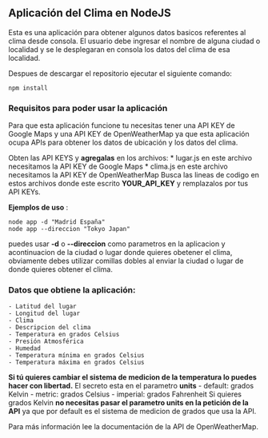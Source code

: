 ## Aplicación del Clima en NodeJS
Esta es una aplicación para obtener algunos datos basicos referentes al clima desde consola.
El usuario debe ingresar el nombre de alguna ciudad o localidad y se le desplegaran en consola los datos del clima de esa localidad.

Despues de descargar el repositorio ejecutar el siguiente comando:
```
npm install
```
### Requisitos para poder usar la aplicación 
Para que esta aplicación funcione tu necesitas tener una API KEY de Google Maps y una API KEY de OpenWeatherMap ya que esta aplicación ocupa APIs para obtener los datos de ubicación y los datos del clima. 

Obten las API KEYS y **agregalas** en los archivos:
    * lugar.js en este archivo necesitamos la API KEY de Google Maps
    * clima.js en este archivo necesitamos la API KEY de OpenWeatherMap
Busca las lineas de codigo en estos archivos donde este escrito **YOUR_API_KEY** y remplazalos por tus API KEYs.

**Ejemplos de uso** :
```
node app -d "Madrid España"
node app --direccion "Tokyo Japan"
```
puedes usar __-d__ o __--direccion__  como parametros en la aplicacion y acontinuacion de la ciudad o lugar donde quieres obetener el clima, obviamente debes utilizar comillas dobles al enviar la ciudad o lugar de donde quieres obtener el clima.

### Datos que obtiene la aplicación:
    - Latitud del lugar
    - Longitud del lugar
    - Clima
    - Descripcion del clima
    - Temperatura en grados Celsius
    - Presión Atmosférica
    - Humedad
    - Temperatura mínima en grados Celsius
    - Temperatura máxima en grados Celsius

**Si tú quieres cambiar el sistema de medicion de la temperatura lo puedes hacer con libertad.**
El secreto esta en el parametro **units** 
    - default: grados Kelvin 
    - metric: grados Celsius
    - imperial: grados Fahrenheit
Si quieres grados Kelvin **no necesitas pasar el parametro units en la petición de la API** ya que por default es el sistema de medicion de grados que usa la API.

Para más información lee la documentación de la API de OpenWeatherMap.
